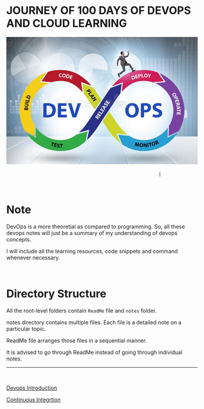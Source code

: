 # JOURNEY OF 100 DAYS OF DEVOPS AND CLOUD LEARNING

[![devops picture](./assets/images/devops-software-development-concept-179685898.jpg)](https://thumbs.dreamstime.com/b/devops-software-development-concept-179685898.jpg)

                                                            |

<!-- | [DevOps Bootcamp](https://www.techworld-with-nana.com/devops-bootcamp)                                                    | 🚧                   |
| [AWS Cloud Practioner](https://digitalcloud.training/aws-certified-cloud-practitioner/)                                   | 🚧                   |
| [VPC Detailed Course](https://www.youtube.com/watch?v=g2JOHLHh4rI&t=1802s)                                                | ✔️                   | -->

<br>

# Note

DevOps is a more theoretial as compared to programming. So, all these devops notes will just be a summary of my understanding of devops concepts.

I will include all the learning resources, code snippets and command whenever necessary.

<br>

# Directory Structure

All the root-level folders contain `ReadMe` file and `notes` folder.

notes directory contains multiple files. Each file is a detailed note on a particular topic.

ReadMe file arranges those files in a sequential manner.

It is advised to go through ReadMe instead of going through individual notes.

<hr>
<br>

[Devops Introduction](./devops-overview)

[Continuous Integrtion](./Continuous-Integration/ReadMe.md)
